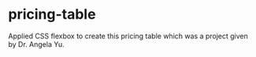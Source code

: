 # pricing-table
Applied CSS flexbox to create this pricing table which was a project given by Dr. Angela Yu.
